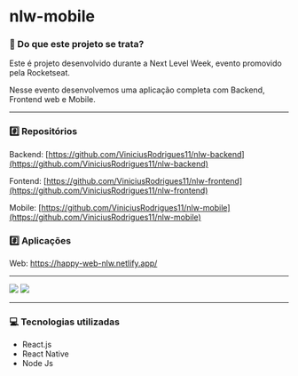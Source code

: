 # nlw-mobile

### 🧐 Do que este projeto se trata?

Este é projeto desenvolvido durante a Next Level Week, evento promovido pela Rocketseat.

Nesse evento desenvolvemos uma aplicação completa com Backend, Frontend web e Mobile.

---

### #️⃣ Repositórios

Backend:  [https://github.com/ViniciusRodrigues11/nlw-backend](https://github.com/ViniciusRodrigues11/nlw-backend)

Fontend: [https://github.com/ViniciusRodrigues11/nlw-frontend](https://github.com/ViniciusRodrigues11/nlw-frontend)

Mobile: [https://github.com/ViniciusRodrigues11/nlw-mobile](https://github.com/ViniciusRodrigues11/nlw-mobile)

### #️⃣ Aplicações

Web: https://happy-web-nlw.netlify.app/

---
<img src="https://s3.us-west-2.amazonaws.com/secure.notion-static.com/b2f5f9d5-e0e7-4d2a-b800-7a35ce39441e/Untitled.png?X-Amz-Algorithm=AWS4-HMAC-SHA256&X-Amz-Credential=AKIAT73L2G45O3KS52Y5%2F20201017%2Fus-west-2%2Fs3%2Faws4_request&X-Amz-Date=20201017T215834Z&X-Amz-Expires=86400&X-Amz-Signature=8f3a60826ef4e6ad6e5fdc9605d8fa73aa8accb58368931cc5e57542b841be55&X-Amz-SignedHeaders=host&response-content-disposition=filename%20%3D%22Untitled.png%22"/>

<img src="https://s3.us-west-2.amazonaws.com/secure.notion-static.com/31d0a649-fcb7-4522-8cb2-298ba2d7b444/Untitled.png?X-Amz-Algorithm=AWS4-HMAC-SHA256&X-Amz-Credential=AKIAT73L2G45O3KS52Y5%2F20201017%2Fus-west-2%2Fs3%2Faws4_request&X-Amz-Date=20201017T220007Z&X-Amz-Expires=86400&X-Amz-Signature=b9d0ce3b9537ce3aad632eee2f54db371bd0ba8d65e97d7485a5c4f9e05155ce&X-Amz-SignedHeaders=host&response-content-disposition=filename%20%3D%22Untitled.png%22"/>

---

### 💻 Tecnologias utilizadas

- React.js
- React Native
- Node Js
